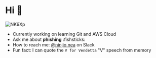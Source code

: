 # Hi 🦄

![NK9Xp](https://github.com/user-attachments/assets/95d3db1a-4f26-4cb8-af1e-df23c86350f4)

- Currently working on learning Git and AWS Cloud
- Ask me about **phishing** :fishsticks:
- How to reach me: [@ninjio nea](https://getjobber.slack.com/team/U07EPMSKDCL) on Slack
- Fun fact: I can quote the `V for Vendetta` "V" speech from memory
